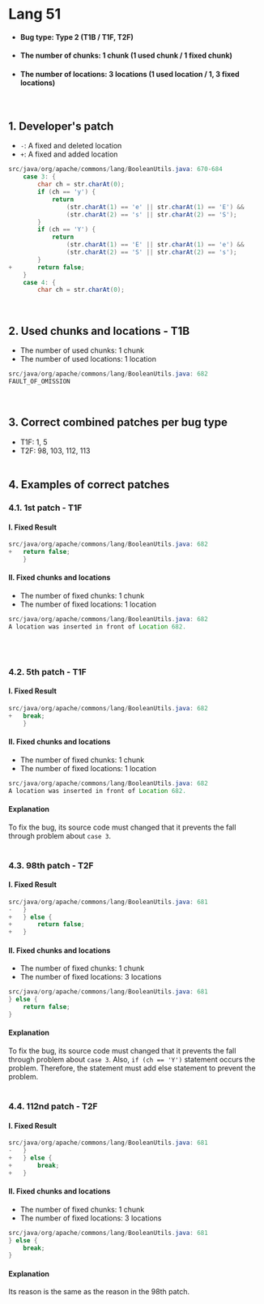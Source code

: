 # Lang 51
* <h4>Bug type: Type 2 (T1B / T1F, T2F)</h4>
* <h4>The number of chunks: 1 chunk (1 used chunk / 1 fixed chunk)</h4>
* <h4>The number of locations: 3 locations (1 used location / 1, 3 fixed locations)</h4>
<br>

## 1. Developer's patch
* `-`: A fixed and deleted location
* `+`: A fixed and added location
```java
src/java/org/apache/commons/lang/BooleanUtils.java: 670-684
    case 3: {
        char ch = str.charAt(0);
        if (ch == 'y') {
            return 
                (str.charAt(1) == 'e' || str.charAt(1) == 'E') &&
                (str.charAt(2) == 's' || str.charAt(2) == 'S');
        }
        if (ch == 'Y') {
            return 
                (str.charAt(1) == 'E' || str.charAt(1) == 'e') &&
                (str.charAt(2) == 'S' || str.charAt(2) == 's');
        }
+       return false;
    }
    case 4: {            
        char ch = str.charAt(0);
```
<br>

## 2. Used chunks and locations - T1B
* The number of used chunks: 1 chunk
* The number of used locations: 1 location
```java
src/java/org/apache/commons/lang/BooleanUtils.java: 682
FAULT_OF_OMISSION
```
<br>

## 3. Correct combined patches per bug type
* T1F: 1, 5
* T2F: 98, 103, 112, 113
<br><br>

## 4. Examples of correct patches
### 4.1. 1st patch - T1F
#### I. Fixed Result
```java
src/java/org/apache/commons/lang/BooleanUtils.java: 682
+   return false;
    }
```

#### II. Fixed chunks and locations 
* The number of fixed chunks: 1 chunk
* The number of fixed locations: 1 location
```java
src/java/org/apache/commons/lang/BooleanUtils.java: 682
A location was inserted in front of Location 682.
```
<br><br>

### 4.2. 5th patch - T1F
#### I. Fixed Result
```java
src/java/org/apache/commons/lang/BooleanUtils.java: 682
+   break;
    }
```

#### II. Fixed chunks and locations
* The number of fixed chunks: 1 chunk
* The number of fixed locations: 1 location
```java
src/java/org/apache/commons/lang/BooleanUtils.java: 682
A location was inserted in front of Location 682.
```

#### Explanation
To fix the bug, its source code must changed that it prevents the fall through problem about ```case 3```.
<br><br>

### 4.3. 98th patch - T2F
#### I. Fixed Result
```java
src/java/org/apache/commons/lang/BooleanUtils.java: 681
-   }
+   } else {
+       return false;
+   }
```

#### II. Fixed chunks and locations
* The number of fixed chunks: 1 chunk
* The number of fixed locations: 3 locations
```java
src/java/org/apache/commons/lang/BooleanUtils.java: 681
} else {
    return false;
}
```

#### Explanation
To fix the bug, its source code must changed that it prevents the fall through problem about ```case 3```. Also, ```if (ch == 'Y')``` statement occurs the problem. Therefore, the statement must add else statement to prevent the problem.
<br><br>

### 4.4. 112nd patch - T2F
#### I. Fixed Result
```java
src/java/org/apache/commons/lang/BooleanUtils.java: 681
-   }
+   } else {
+       break;
+   }
```

#### II. Fixed chunks and locations
* The number of fixed chunks: 1 chunk
* The number of fixed locations: 3 locations
```java
src/java/org/apache/commons/lang/BooleanUtils.java: 681
} else {
    break;
}
```

#### Explanation
Its reason is the same as the reason in the 98th patch.
<br><br>